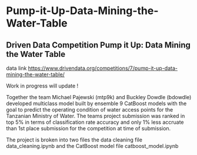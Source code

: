# Pump-it-Up-Data-Mining-the-Water-Table
## Driven Data Competition Pump it Up: Data Mining the Water Table
data link https://www.drivendata.org/competitions/7/pump-it-up-data-mining-the-water-table/

Work in progress will update !

Together the team Michael Pajewski (mtp9k) and Buckley Dowdle (bdowdle) developed multiclass model built by ensemble 9 CatBoost models with the goal to predict the operating condition of water access points for the Tanzanian Ministry of Water.  The teams project submission was ranked in top 5% in terms of classification rate accuracy and only 1% less accruate than 1st place submission for the competition at time of submission. 

The project is broken into two files the data cleaning file data_cleaning.ipynb and the CatBoost model file catboost_model.ipynb
